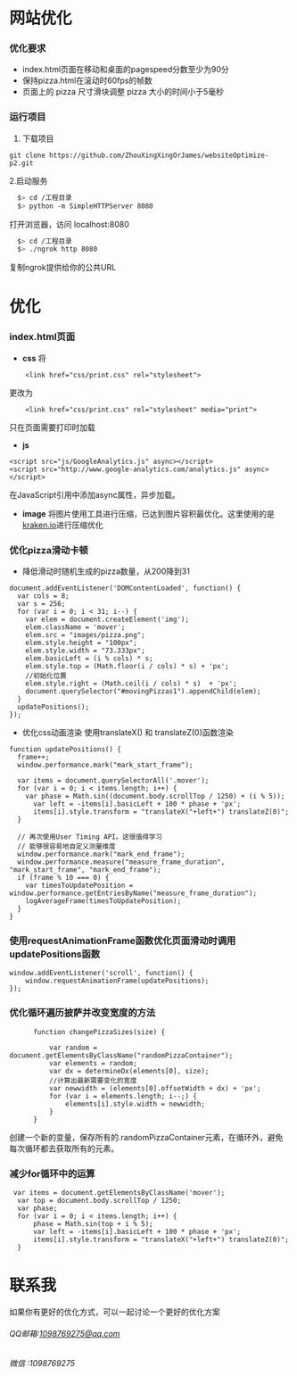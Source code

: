 # 网站优化
### 优化要求
- index.html页面在移动和桌面的pagespeed分数至少为90分
- 保持pizza.html在滚动时60fps的帧数
- 页面上的 pizza 尺寸滑块调整 pizza 大小的时间小于5毫秒
### 运行项目
1. 下载项目
  
```
git clone https://github.com/ZhouXingXingOrJames/websiteOptimize-p2.git
```
2.启动服务
```bash
  $> cd /工程目录
  $> python -m SimpleHTTPServer 8080
``` 
打开浏览器，访问 localhost:8080


``` bash
  $> cd /工程目录
  $> ./ngrok http 8080
```
复制ngrok提供给你的公共URL
# 优化
### index.html页面
- **css**
将

```
    <link href="css/print.css" rel="stylesheet">

```
更改为

```
    <link href="css/print.css" rel="stylesheet" media="print">

```
只在页面需要打印时加载

- **js** 
```
<script src="js/GoogleAnalytics.js" async></script>
<script src="http://www.google-analytics.com/analytics.js" async></script>
```

 在JavaScript引用中添加async属性，异步加载。
- **image**
将图片使用工具进行压缩，已达到图片容积最优化。这里使用的是[kraken.io](https://kraken.io/web-interface)进行压缩优化

### 优化pizza滑动卡顿
- 降低滑动时随机生成的pizza数量，从200降到31

```
document.addEventListener('DOMContentLoaded', function() {
  var cols = 8;
  var s = 256;
  for (var i = 0; i < 31; i--) {
    var elem = document.createElement('img');
    elem.className = 'mover';
    elem.src = "images/pizza.png";
    elem.style.height = "100px";
    elem.style.width = "73.333px";
    elem.basicLeft = (i % cols) * s;
    elem.style.top = (Math.floor(i / cols) * s) + 'px';
    //初始化位置
    elem.style.right = (Math.ceil(i / cols) * s)  + 'px';
    document.querySelector("#movingPizzas1").appendChild(elem);
  }
  updatePositions();
});
```
- 优化css动画渲染
使用translateX() 和 translateZ(0)函数渲染

```
function updatePositions() {
  frame++;
  window.performance.mark("mark_start_frame");

  var items = document.querySelectorAll('.mover');
  for (var i = 0; i < items.length; i++) {
    var phase = Math.sin((document.body.scrollTop / 1250) + (i % 5));
      var left = -items[i].basicLeft + 100 * phase + 'px';
      items[i].style.transform = "translateX("+left+") translateZ(0)";
  }

  // 再次使用User Timing API。这很值得学习
  // 能够很容易地自定义测量维度
  window.performance.mark("mark_end_frame");
  window.performance.measure("measure_frame_duration", "mark_start_frame", "mark_end_frame");
  if (frame % 10 === 0) {
    var timesToUpdatePosition = window.performance.getEntriesByName("measure_frame_duration");
    logAverageFrame(timesToUpdatePosition);
  }
}
```
### 使用requestAnimationFrame函数优化页面滑动时调用updatePositions函数

```
window.addEventListener('scroll', function() {
    window.requestAnimationFrame(updatePositions);
});
```
### 优化循环遍历披萨并改变宽度的方法

```
      function changePizzaSizes(size) {

          var random = document.getElementsByClassName("randomPizzaContainer");
          var elements = random;
          var dx = determineDx(elements[0], size);
          //计算出最新需要变化的宽度
          var newwidth = (elements[0].offsetWidth + dx) + 'px';
          for (var i = elements.length; i--;) {
              elements[i].style.width = newwidth;
          }
      }

```
创建一个新的变量，保存所有的.randomPizzaContainer元素，在循环外，避免每次循环都去获取所有的元素。
### 减少for循环中的运算
```
 var items = document.getElementsByClassName('mover');
  var top = document.body.scrollTop / 1250;
  var phase;
  for (var i = 0; i < items.length; i++) {
      phase = Math.sin(top + i % 5);
      var left = -items[i].basicLeft + 100 * phase + 'px';
      items[i].style.transform = "translateX("+left+") translateZ(0)";
  }
```
# 联系我
如果你有更好的优化方式，可以一起讨论一个更好的优化方案
###### QQ邮箱:1098769275@qq.com
###### 微信 :1098769275









